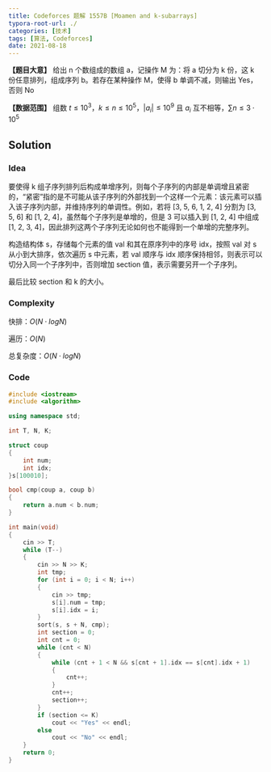 ```yaml
---
title: Codeforces 题解 1557B [Moamen and k-subarrays]
typora-root-url: ./
categories: [技术]
tags: [算法, Codeforces]
date: 2021-08-18
---
```


**【题目大意】** 给出 n 个数组成的数组 a，记操作 M 为：将 a 切分为 k 份，这 k 份任意排列，组成序列 b。若存在某种操作 M，使得 b 单调不减，则输出 Yes，否则 No

**【数据范围】** 组数 $t \le 10^3$，$k \le n \le 10^5$，$|a_i| \le 10^9$ 且 $a_i$ 互不相等，$\sum n \le 3\cdot 10^5$

<!--more-->

## Solution

### Idea

要使得 k 组子序列排列后构成单增序列，则每个子序列的内部是单调增且紧密的，“紧密”指的是不可能从该子序列的外部找到一个这样一个元素：该元素可以插入该子序列内部，并维持序列的单调性。例如，若将 [3, 5, 6, 1, 2, 4] 分割为 [3, 5, 6] 和 [1, 2, 4]，虽然每个子序列是单增的，但是 3 可以插入到 [1, 2, 4] 中组成 [1, 2, 3, 4]，因此排列这两个子序列无论如何也不能得到一个单增的完整序列。

构造结构体 s，存储每个元素的值 val 和其在原序列中的序号 idx，按照 val 对 s 从小到大排序，依次遍历 s 中元素，若 val 顺序与 idx 顺序保持相邻，则表示可以切分入同一个子序列中，否则增加 section 值，表示需要另开一个子序列。

最后比较 section 和 k 的大小。

### Complexity

快排：$O(N\cdot logN)$

遍历：$O(N)$

总复杂度：$O(N\cdot logN)$

### Code

```c++
#include <iostream>
#include <algorithm>

using namespace std;

int T, N, K;

struct coup
{
    int num;
    int idx;
}s[100010];

bool cmp(coup a, coup b)
{
    return a.num < b.num;
}

int main(void)
{
    cin >> T;
    while (T--)
    {
        cin >> N >> K;
        int tmp;
        for (int i = 0; i < N; i++)
        {
            cin >> tmp;
            s[i].num = tmp;
            s[i].idx = i;
        }
        sort(s, s + N, cmp);
        int section = 0;
        int cnt = 0;
        while (cnt < N)
        {
            while (cnt + 1 < N && s[cnt + 1].idx == s[cnt].idx + 1)
            {
                cnt++;
            }
            cnt++;
            section++;
        }
        if (section <= K)
            cout << "Yes" << endl;
        else 
            cout << "No" << endl;
    }
    return 0;
}
```
